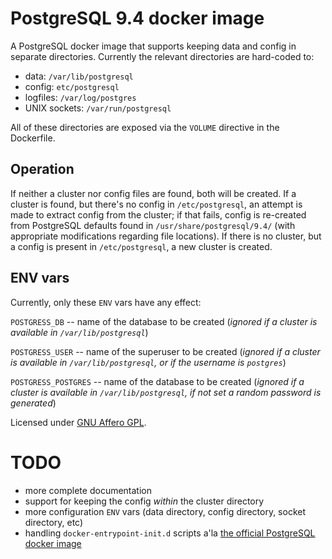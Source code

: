 # PostgreSQL 9.4 docker image

A PostgreSQL docker image that supports keeping data and config in separate directories. Currently the relevant directories are hard-coded to:
 - data: `/var/lib/postgresql`
 - config: `etc/postgresql`
 - logfiles: `/var/log/postgres`
 - UNIX sockets: `/var/run/postgresql`

All of these directories are exposed via the `VOLUME` directive in the Dockerfile.

## Operation

If neither a cluster nor config files are found, both will be created. If a cluster is found, but there's no config in `/etc/postgresql`, an attempt is made to extract config from the cluster; if that fails, config is re-created from PostgreSQL defaults found in `/usr/share/postgresql/9.4/` (with appropriate modifications regarding file locations). If there is no cluster, but a config is present in `/etc/postgresql`, a new cluster is created.

## ENV vars

Currently, only these `ENV` vars have any effect:

`POSTGRESS_DB` -- name of the database to be created (*ignored if a cluster is available in `/var/lib/postgresql`*)

`POSTGRESS_USER` -- name of the superuser to be created (*ignored if a cluster is available in `/var/lib/postgresql`, or if the username is `postgres`*)

`POSTGRESS_POSTGRES` -- name of the database to be created (*ignored if a cluster is available in `/var/lib/postgresql`, if not set a random password is generated*)

Licensed under [GNU Affero GPL](https://gnu.org/licenses/agpl.html).

# TODO

 - more complete documentation
 - support for keeping the config *within* the cluster directory
 - more configuration `ENV` vars (data directory, config directory, socket directory, etc)
 - handling `docker-entrypoint-init.d` scripts a'la [the official PostgreSQL docker image](https://github.com/docker-library/postgres/blob/master/9.4/docker-entrypoint.sh#L76)
